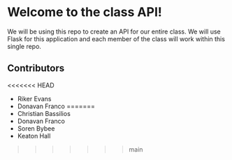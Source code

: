 # Welcome to the class API!

We will be using this repo to create an API for our entire class. We will use Flask for this application and each member of the class will work within this single repo.

## Contributors

<<<<<<< HEAD
* Riker Evans
* Donavan Franco
=======
* Christian Bassilios
* Donavan Franco
* Soren Bybee
* Keaton Hall
>>>>>>> main

